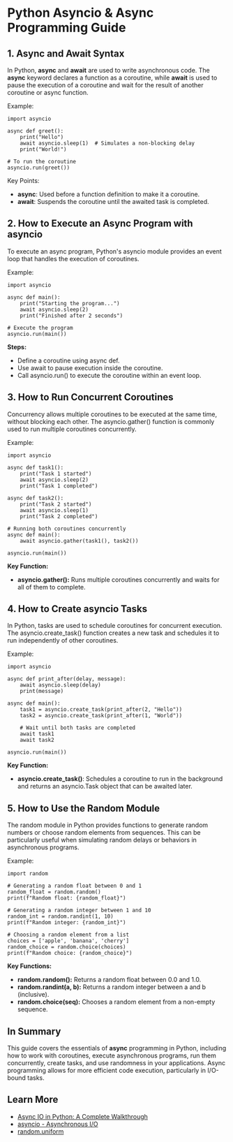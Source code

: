 # Python Asyncio & Async Programming Guide

## 1. Async and Await Syntax

In Python, **async** and **await** are used to write asynchronous code. The **async** keyword declares a function as a coroutine, while **await** is used to pause the execution of a coroutine and wait for the result of another coroutine or async function.

Example:

```
import asyncio

async def greet():
    print("Hello")
    await asyncio.sleep(1)  # Simulates a non-blocking delay
    print("World!")

# To run the coroutine
asyncio.run(greet())
```

Key Points:

- **async**: Used before a function definition to make it a coroutine.
- **await**: Suspends the coroutine until the awaited task is completed.


## 2. How to Execute an Async Program with asyncio

To execute an async program, Python's asyncio module provides an event loop that handles the execution of coroutines.

Example:

```
import asyncio

async def main():
    print("Starting the program...")
    await asyncio.sleep(2)
    print("Finished after 2 seconds")

# Execute the program
asyncio.run(main())
```

**Steps:**
- Define a coroutine using async def.
- Use await to pause execution inside the coroutine.
- Call asyncio.run() to execute the coroutine within an event loop.


## 3. How to Run Concurrent Coroutines

Concurrency allows multiple coroutines to be executed at the same time, without blocking each other. The asyncio.gather() function is commonly used to run multiple coroutines concurrently.

Example:

```
import asyncio

async def task1():
    print("Task 1 started")
    await asyncio.sleep(2)
    print("Task 1 completed")

async def task2():
    print("Task 2 started")
    await asyncio.sleep(1)
    print("Task 2 completed")

# Running both coroutines concurrently
async def main():
    await asyncio.gather(task1(), task2())

asyncio.run(main())
```

**Key Function:**

- **asyncio.gather():** Runs multiple coroutines concurrently and waits for all of them to complete.


## 4. How to Create asyncio Tasks

In Python, tasks are used to schedule coroutines for concurrent execution. The asyncio.create_task() function creates a new task and schedules it to run independently of other coroutines.

Example:

```
import asyncio

async def print_after(delay, message):
    await asyncio.sleep(delay)
    print(message)

async def main():
    task1 = asyncio.create_task(print_after(2, "Hello"))
    task2 = asyncio.create_task(print_after(1, "World"))

    # Wait until both tasks are completed
    await task1
    await task2

asyncio.run(main())
```

**Key Function:**
- **asyncio.create_task()**: Schedules a coroutine to run in the background and returns an asyncio.Task object that can be awaited later.


## 5. How to Use the Random Module

The random module in Python provides functions to generate random numbers or choose random elements from sequences. This can be particularly useful when simulating random delays or behaviors in asynchronous programs.

Example:

```
import random

# Generating a random float between 0 and 1
random_float = random.random()
print(f"Random float: {random_float}")

# Generating a random integer between 1 and 10
random_int = random.randint(1, 10)
print(f"Random integer: {random_int}")

# Choosing a random element from a list
choices = ['apple', 'banana', 'cherry']
random_choice = random.choice(choices)
print(f"Random choice: {random_choice}")
```

**Key Functions:**

- **random.random():** Returns a random float between 0.0 and 1.0.
- **random.randint(a, b):** Returns a random integer between a and b (inclusive).
- **random.choice(seq):** Chooses a random element from a non-empty sequence.



## In Summary

This guide covers the essentials of **async** programming in Python, including how to work with coroutines, execute asynchronous programs, run them concurrently, create tasks, and use randomness in your applications. Async programming allows for more efficient code execution, particularly in I/O-bound tasks.


## Learn More

- [Async IO in Python: A Complete Walkthrough](https://realpython.com/async-io-python/#the-asyncio-package-and-asyncawait)
- [asyncio - Asynchronous I/O](https://docs.python.org/3/library/asyncio.html)
- [random.uniform](https://docs.python.org/3/library/random.html#random.uniform)